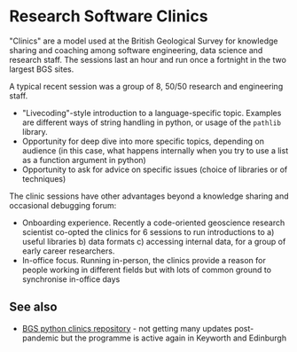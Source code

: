 # Research Software Clinics

"Clinics" are a model used at the British Geological Survey for knowledge sharing and coaching among software engineering, data science and research staff. The sessions last an hour and run once a fortnight in the two largest BGS sites.

A typical recent session was a group of 8, 50/50 research and engineering staff.

* "Livecoding"-style introduction to a language-specific topic. Examples are different ways of string handling in python, or usage of the `pathlib` library.
* Opportunity for deep dive into more specific topics, depending on audience (in this case, what happens internally when you try to use a list as a function argument in python)
* Opportunity to ask for advice on specific issues (choice of libraries or of techniques)

The clinic sessions have other advantages beyond a knowledge sharing and occasional debugging forum:

* Onboarding experience. Recently a code-oriented geoscience research scientist co-opted the clinics for 6 sessions to run introductions to a) useful libraries b) data formats c) accessing internal data, for a group of early career researchers. 
* In-office focus. Running in-person, the clinics provide a reason for people working in different fields but with lots of common ground to synchronise in-office days

## See also

* [BGS python clinics repository](https://github.com/BritishGeologicalSurvey/python-clinic) - not getting many updates post-pandemic but the programme is active again in Keyworth and Edinburgh
